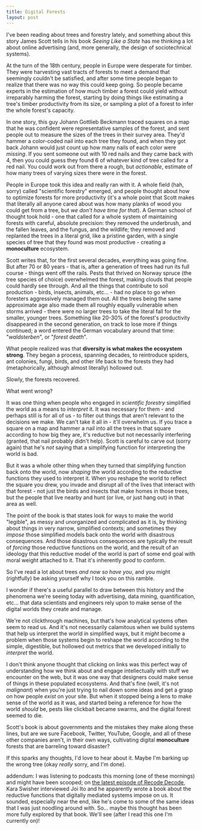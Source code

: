 ```yaml
---
title: Digital Forests
layout: post
---
```


I've been reading about trees and forestry lately, and something about this story James Scott tells in his book _Seeing Like a State_ has me thinking a lot about online advertising (and, more generally, the design of sociotechnical systems).

At the turn of the 18th century, people in Europe were desperate for timber. They were harvesting vast tracts of forests to meet a demand that seemingly couldn't be satisfied, and after some time people began to realize that there was no way this could keep going. So people became experts in the estimation of how much timber a forest could yield without irreparably harming the forest, starting by doing things like estimating a tree's timber productivity from its size, or sampling a plot of a forest to infer the whole forest's capacity.

In one story, this guy Johann Gottlieb Beckmann traced squares on a map that he was confident were representative samples of the forest, and sent people out to measure the sizes of the trees in their survey area. They'd hammer a color-coded nail into each tree they found, and when they got back Johann would just count up how many nails of each color were _missing_. If you sent someone out with 10 red nails and they came back with 4, then you could guess they found 6 of whatever kind of tree called for a red nail. You could work out from there a rough, but _actionable_, estimate of how many trees of varying sizes there were in the forest.

People in Europe took this idea and really ran with it. A whole field (hah, sorry) called "scientific forestry" emerged, and people thought about how to optimize forests for more productivity (it's a whole point that Scott makes that literally all anyone cared about was how many planks of wood you could get from a tree, but _we don't have time for that_). A German school of thought took hold - one that called for a whole system of maintaining forests with careful, absolute precision: they removed the underbrush, and the fallen leaves, and the fungus, and the wildlife; they removed and replanted the trees in a literal grid, like a pristine garden, with a single species of tree that they found was most productive - creating a **monoculture** ecosystem.

<!-- If you're really into nature, you might already notice what's wrong here: diversity is _kind of a big deal_ on Earth, and things tend to go wrong when we homogenize an ecosystem. -->

Scott writes that, for the first several decades, everything was going fine. But after 70 or 80 years - that is, after a generation of trees had run its full course - things went off the rails. Pests that thrived on Norway spruce (the tree species of choice) overwhelmed the forest, making clouds that people could hardly see through. And all the things that contribute to soil production - birds, insects, animals, etc... - had no place to go when foresters aggressively managed them out. All the trees being the same approximate age also made them all roughly equally vulnerable when storms arrived - there were no larger trees to take the literal fall for the smaller, younger trees. Something like 20-30% of the forest's productivity disappeared in the second generation, on track to lose more if things continued; a word entered the German vocabulary around that time: "_waldsterben_", or "_forest death_".

What people realized was that **diversity is what makes the ecosystem strong**. They began a process, spanning decades, to reintroduce spiders, ant colonies, fungi, birds, and other life back to the forests they had (metaphorically, although almost literally) hollowed out.

Slowly, the forests recovered.

What went wrong?

It was one thing when people who engaged in _scientific forestry_ simplified the world as a means to _interpret_ it. It was necessary for them - and perhaps still is for all of us - to filter out things that aren't relevant to the decisions we make. We can't take it all in - it'll overwhelm us. If you trace a square on a map and hammer a nail into all the trees in that square according to how big they are, it's reductive but not necessarily interfering (granted, that nail probably didn't help). Scott is careful to carve out (sorry again) that he's _not_ saying that a simplifying function for interpreting the world is bad.

But it was a whole other thing when they turned that simplifying function back onto the world, now _shaping_ the world according to the reductive functions they used to interpret it.
When you reshape the world to reflect the square you drew, you invade and disrupt all of the lives that interact with that forest - not just the birds and insects that make homes in those trees, but the people that live nearby and hunt (or live, or just hang out) in that area as well.

The point of the book is that states look for ways to make the world "legible", as messy and unorganized and complicated as it is, by thinking about things in very narrow, simplified contexts; and sometimes they _impose_ those simplified models back onto the world with disastrous consequences. And those disastrous consequences are typically the result of _forcing_ those reductive functions on the world, and the result of an ideology that this reductive model of the world is part of some end goal with moral weight attached to it. That it's inherently _good_ to conform.

So I've read a lot about trees _and now so have you_, and you might (rightfully) be asking yourself why I took you on this ramble.

I wonder if there's a useful parallel to draw between this history and the phenomena we're seeing today with advertising, data mining, quantification, etc... that data scientists and engineers rely upon to make sense of the digital worlds they create and manage.

We're not clickthrough machines, but that's how analytical systems often seem to read us. And it's not necessarily calamitous when we build systems that help us interpret the world in simplified ways, but it _might_ become a problem when those systems begin to reshape the world according to the simple, digestible, but hollowed out metrics that we developed initially to _interpret_ the world.

I don't think anyone thought that clicking on links was this perfect way of understanding how we think about and engage intellectually with stuff we encounter on the web, but it was one way that designers could make sense of things in these populated ecosystems. And that's fine (well, it's not _malignant_) when you're just trying to nail down some ideas and get a grasp on how people _exist_ on your site. But when it stopped being a lens to make sense of the world as it was, and started being a reference for how the world _should_ be, pests like clickbait became swarms, and the digital forest seemed to die.

Scott's book is about governments and the mistakes they make along these lines, but are we sure Facebook, Twitter, YouTube, Google, and all of these other companies aren't, in their own ways, cultivating digital **monoculture** forests that are barreling toward disaster?

If this sparks any thoughts, I'd love to hear about it. Maybe I'm barking up the wrong tree (okay _really_ sorry, and I'm done).


addendum: I was listening to podcasts this morning (one of these mornings) and might have been scooped; on [the latest episode of Recode Decode][rd], Kara Swisher interviewed Joi Ito and he apparently wrote a book about the reductive functions that digitally mediated systems impose on us. It sounded, especially near the end, like he's come to some of the same ideas that I was just noodling around with. So... maybe this thought has been more fully explored by that book. We'll see (after I read this one I'm currently on)!

[rd]: https://overcast.fm/+QLdueBi1w
